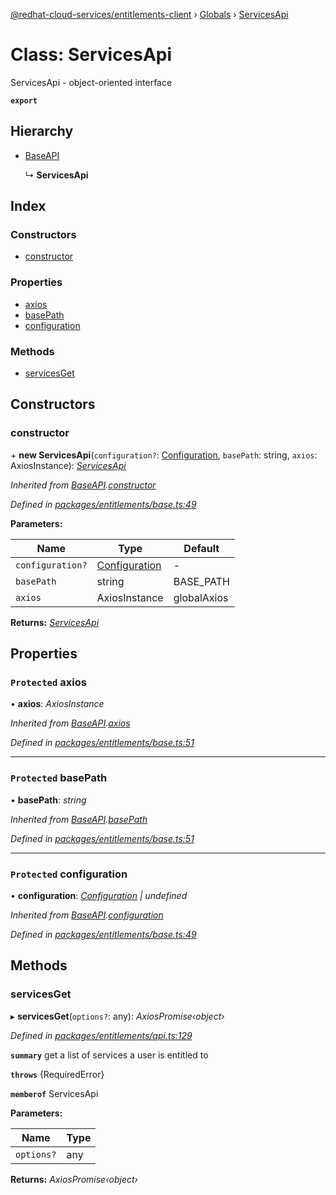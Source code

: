 [@redhat-cloud-services/entitlements-client](../README.md) › [Globals](../globals.md) › [ServicesApi](servicesapi.md)

# Class: ServicesApi

ServicesApi - object-oriented interface

**`export`** 

## Hierarchy

* [BaseAPI](baseapi.md)

  ↳ **ServicesApi**

## Index

### Constructors

* [constructor](servicesapi.md#constructor)

### Properties

* [axios](servicesapi.md#protected-axios)
* [basePath](servicesapi.md#protected-basepath)
* [configuration](servicesapi.md#protected-configuration)

### Methods

* [servicesGet](servicesapi.md#servicesget)

## Constructors

###  constructor

\+ **new ServicesApi**(`configuration?`: [Configuration](configuration.md), `basePath`: string, `axios`: AxiosInstance): *[ServicesApi](servicesapi.md)*

*Inherited from [BaseAPI](baseapi.md).[constructor](baseapi.md#constructor)*

*Defined in [packages/entitlements/base.ts:49](https://github.com/Hyperkid123/javascript-clients/blob/master/packages/entitlements/base.ts#L49)*

**Parameters:**

Name | Type | Default |
------ | ------ | ------ |
`configuration?` | [Configuration](configuration.md) | - |
`basePath` | string | BASE_PATH |
`axios` | AxiosInstance | globalAxios |

**Returns:** *[ServicesApi](servicesapi.md)*

## Properties

### `Protected` axios

• **axios**: *AxiosInstance*

*Inherited from [BaseAPI](baseapi.md).[axios](baseapi.md#protected-axios)*

*Defined in [packages/entitlements/base.ts:51](https://github.com/Hyperkid123/javascript-clients/blob/master/packages/entitlements/base.ts#L51)*

___

### `Protected` basePath

• **basePath**: *string*

*Inherited from [BaseAPI](baseapi.md).[basePath](baseapi.md#protected-basepath)*

*Defined in [packages/entitlements/base.ts:51](https://github.com/Hyperkid123/javascript-clients/blob/master/packages/entitlements/base.ts#L51)*

___

### `Protected` configuration

• **configuration**: *[Configuration](configuration.md) | undefined*

*Inherited from [BaseAPI](baseapi.md).[configuration](baseapi.md#protected-configuration)*

*Defined in [packages/entitlements/base.ts:49](https://github.com/Hyperkid123/javascript-clients/blob/master/packages/entitlements/base.ts#L49)*

## Methods

###  servicesGet

▸ **servicesGet**(`options?`: any): *AxiosPromise‹object›*

*Defined in [packages/entitlements/api.ts:129](https://github.com/Hyperkid123/javascript-clients/blob/master/packages/entitlements/api.ts#L129)*

**`summary`** get a list of services a user is entitled to

**`throws`** {RequiredError}

**`memberof`** ServicesApi

**Parameters:**

Name | Type |
------ | ------ |
`options?` | any |

**Returns:** *AxiosPromise‹object›*
